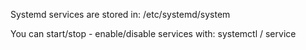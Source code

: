 Systemd services are stored in:
/etc/systemd/system

You can start/stop - enable/disable services with:
systemctl / service

